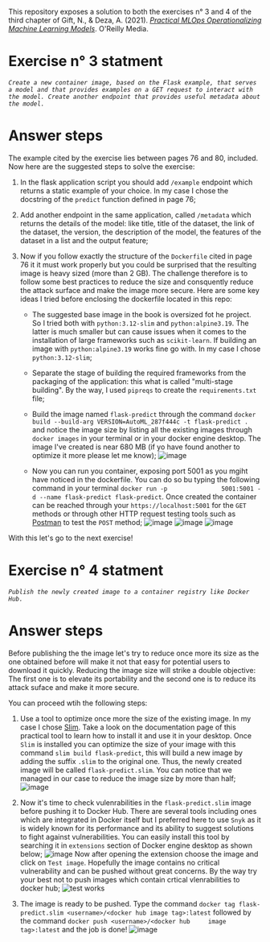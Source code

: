 This repository exposes a solution to both the exercises n° 3 and 4 of the third chapter of Gift, N., & Deza, A. (2021). [*Practical MLOps Operationalizing Machine Learning Models*](https://www.oreilly.com/library/view/practical-mlops/9781098103002/). O'Reilly Media.  

# Exercise n° 3 statment  

*`Create a new container image, based on the Flask example, that serves a model and that provides examples on a GET request to interact with the model. Create another endpoint that provides useful metadata about the model.`*

# Answer steps  

The example cited by the exercise lies between pages 76 and 80, included.  
Now here are the suggested steps to solve the exercise:  

1) In the flask application script you should add `/example` endpoint which returns a static example of your choice. In my case I chose the docstring of the `predict` function defined in
   page 76;
   
2) Add another endpoint in the same application, called `/metadata` which returns the details of the model: like title, title of the dataset, the link of the dataset, the version,
   the description of the model, the features of the dataset in a list and the output feature;
   
3) Now if you follow exactly the structure of the `Dockerfile` cited in page 76 it it must work properly but you could be surprised that the resulting image is heavy sized (more than 2 GB). The challenge therefore is to follow some best practices to reduce the size and consquently reduce the attack surface and make the image more secure. Here are some key ideas I tried before enclosing the dockerfile located in this repo:

     - The suggested base image in the book is oversized fot he project. So I tried both with `python:3.12-slim` and `python:alpine3.19`. The latter is much smaller but can cause issues
       when it comes to the installation of large frameworks such as `scikit-learn`. If building an image with `python:alpine3.19` works fine go with. In my case I chose `python:3.12-slim`;
       
     - Separate the stage of building the required frameworks from the packaging of the application: this what is called "multi-stage building". By the way, I used `pipreqs` to create
       the `requirements.txt` file;

     - Build the image named `flask-predict` through the command `docker build --build-arg VERSION=AutoML_287f444c -t flask-predict .` and notice the image size by listing all the               existing images through `docker images` in your terminal or in your docker engine desktop. The image I've created is near 680 MB (if yo have found another to optimize it more             please let me know);
       ![image](https://github.com/user-attachments/assets/142811c1-b6a8-4cc3-bbd1-095644b837ee)

     -  Now you can run you container, exposing port 5001 as you mgiht have noticed in the dockerfile. You can do so bu typing the following command in your terminal `docker run -p               5001:5001 -d --name flask-predict flask-predict`. Once created the container can be reached through your `https://localhost:5001` for the `GET` methods or through other HTTP              request testing tools such as [Postman](https://www.postman.com/) to test the `POST` method;
       ![image](https://github.com/user-attachments/assets/8d0452ca-796c-4f34-a24d-4e5395279dca)
       ![image](https://github.com/user-attachments/assets/15b29338-2500-47ed-ac6a-8f84c80ed94d)
       ![image](https://github.com/user-attachments/assets/a2608efe-f046-42c3-8006-2a34a3dbe80e)

With this let's go to the next exercise!

# Exercise n° 4 statment  

*`Publish the newly created image to a container registry like Docker Hub.`*

# Answer steps 

Before publishing the the image let's try to reduce once more its size as the one obtained before will make it not that easy for potential users to download it quickly. Reducing the image size will strike a double objective: The first one is to elevate its portability and the second one is to reduce its attack suface and make it more secure.  

You can proceed wtih the following steps:

1) Use a tool to optimize once more the size of the existing image. In my case I chose [Slim](https://github.com/slimtoolkit/slim). Take a look on the documentation page of this             practical tool to learn how to install it and use it in your desktop. Once `Slim` is installed you can optimize the size of your image with this command `slim build flask-predict`,       this will build a new image by adding the suffix `.slim` to the original one. Thus, the newly created image will be called `flask-predict.slim`. You can notice that we managed in our     case to reduce the image size by more than half;
   ![image](https://github.com/user-attachments/assets/2800e1ba-d5cd-4ce8-a723-7d69191a6ad2)

2) Now it's time to check vulenrabilities in the `flask-predict.slim` image before pushing it to Docker Hub. There are several tools including ones which are integrated in Docker itself     but I preferred here to use `Snyk` as it is widely known for its performance and its ability to suggest solutions to fight against vulnerabilities. You can easily install this tool by    searching it in `extensions` section of Docker engine desktop as shown below;
   ![image](https://github.com/user-attachments/assets/4b216895-a29b-43ce-9518-5cb854757338)
   Now after opening the extension choose the image and click on `Test image`. Hopefully the image contains no critical vulnerability and can be pushed without great concerns. By the way    try your best not to push images which contain crtical vlenrabilities to docker hub;
   ![test works](https://github.com/user-attachments/assets/8da793bb-bd7c-48cd-b827-c62428b0aee2)

3) The image is ready to be pushed. Type the command `docker tag flask-predict.slim <username>/<docker hub image tag>:latest` followed by the command `docker push <username>/<docker hub     image tag>:latest` and the job is done!
   ![image](https://github.com/user-attachments/assets/d35d17f7-1a7b-4295-aeb5-b1c379286e51)

